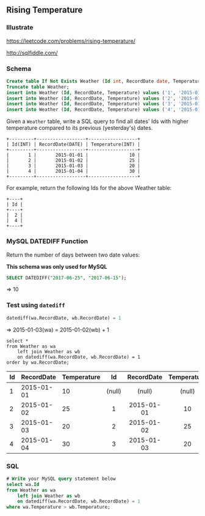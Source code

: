 ## Rising Temperature
### Illustrate
<https://leetcode.com/problems/rising-temperature/>

<http://sqlfiddle.com/>

### Schema
```sql
Create table If Not Exists Weather (Id int, RecordDate date, Temperature int);
Truncate table Weather;
insert into Weather (Id, RecordDate, Temperature) values ('1', '2015-01-01', '10');
insert into Weather (Id, RecordDate, Temperature) values ('2', '2015-01-02', '25');
insert into Weather (Id, RecordDate, Temperature) values ('3', '2015-01-03', '20');
insert into Weather (Id, RecordDate, Temperature) values ('4', '2015-01-04', '30');
```

Given a `Weather` table, write a SQL query to find all dates' Ids with higher temperature compared to its previous (yesterday's) dates.

```
+---------+------------------+------------------+
| Id(INT) | RecordDate(DATE) | Temperature(INT) |
+---------+------------------+------------------+
|       1 |       2015-01-01 |               10 |
|       2 |       2015-01-02 |               25 |
|       3 |       2015-01-03 |               20 |
|       4 |       2015-01-04 |               30 |
+---------+------------------+------------------+
```
For example, return the following Ids for the above Weather table:

```
+----+
| Id |
+----+
|  2 |
|  4 |
+----+
```

### MySQL DATEDIFF Function
Return the number of days between two date values:

**This schema was only used for MySQL**

```sql
SELECT DATEDIFF("2017-06-25", "2017-06-15");
```

=> 10

### Test using `datediff`
```sql
datediff(wa.RecordDate, wb.RecordDate) = 1
```
=>&nbsp;2015-01-03(wa) = 2015-01-02(wb) + 1

```saq
select *
from Weather as wa
    left join Weather as wb
    on datediff(wa.RecordDate, wb.RecordDate) = 1
order by wa.RecordDate;
```

Id	|RecordDate|	Temperature|	Id|	RecordDate|	Temperature
---|---|---|:---:|:---:|:---:
1|	2015-01-01|	10|	(null)	|(null)|	(null)
2|	2015-01-02|	25|	1|2015-01-01|	10
3|	2015-01-03|	20|	2|2015-01-02	|25|
4|	2015-01-04|	30|	3|	2015-01-03|	20

### SQL
```sql
# Write your MySQL query statement below
select wa.Id
from Weather as wa
    left join Weather as wb
    on datediff(wa.RecordDate, wb.RecordDate) = 1
where wa.Temperature > wb.Temperature;
```